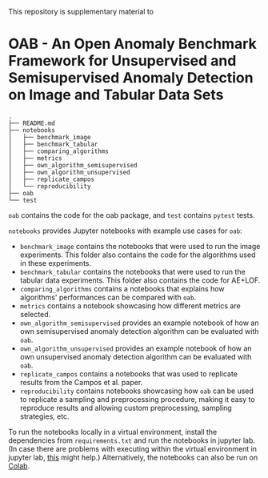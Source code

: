 This repository is supplementary material to
# OAB - An Open Anomaly Benchmark Framework for Unsupervised and Semisupervised Anomaly Detection on Image and Tabular Data Sets


```
.
├── README.md
├── notebooks
│   ├── benchmark_image
│   ├── benchmark_tabular
│   ├── comparing_algorithms
│   ├── metrics
│   ├── own_algorithm_semisupervised
│   ├── own_algorithm_unsupervised
│   ├── replicate_campos
│   └── reproducibility
├── oab
└── test
```

`oab` contains the code for the oab package, and `test` contains `pytest` tests.

`notebooks` provides Jupyter notebooks with example use cases for `oab`:
- `benchmark_image` contains the notebooks that were used to run the image experiments. This folder also contains the code for the algorithms used in these experiments.
- `benchmark_tabular` contains the notebooks that were used to run the tabular data experiments. This folder also contains the code for AE+LOF.
- `comparing_algorithms` contains a notebooks that explains how algorithms' performances can be compared with `oab`.
- `metrics` contains a notebook showcasing how different metrics are selected.
- `own_algorithm_semisupervised` provides an example notebook of how an own semisupervised anomaly detection algorithm can be evaluated with `oab`.
- `own_algorithm_unsupervised` provides an example notebook of how an own unsupervised anomaly detection algorithm can be evaluated with `oab`.
- `replicate_campos` contains a notebooks that was used to replicate results from the Campos et al. paper.
- `reproducibility` contains notebooks showcasing how `oab` can be used to replicate a sampling and preprocessing procedure, making it easy to reproduce results and allowing custom preprocessing, sampling strategies, etc.

To run the notebooks locally in a virtual environment, install the dependencies from `requirements.txt` and run the notebooks in jupyter lab. (In case there are problems with executing within the virtual environment in jupyter lab, [this](https://janakiev.com/blog/jupyter-virtual-envs/) might help.) 
Alternatively, the notebooks can also be run on [Colab](https://drive.google.com/drive/folders/1ZKEHmldEsLhK6fhhhNgr_YthLUX_xusC?usp=sharing).
